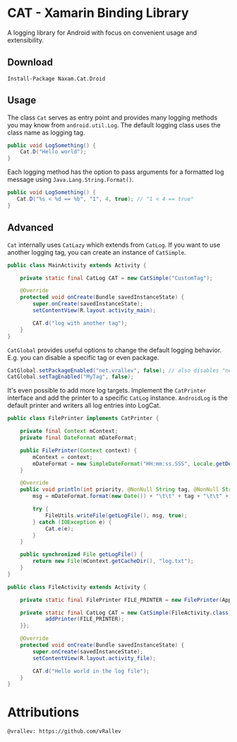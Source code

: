 CAT - Xamarin Binding Library
===

A logging library for Android with focus on convenient usage and extensibility.

Download
--------
```
Install-Package Naxam.Cat.Droid
```

Usage
-----

The class `Cat` serves as entry point and provides many logging methods you may know from `android.util.Log`. The default logging class uses the class name as logging tag.

```c#
public void LogSomething() {
	Cat.D("Hello world");
}
```

Each logging method has the option to pass arguments for a formatted log message using `Java.Lang.String.Format()`.

 ```c#
 public void LogSomething() {
 	Cat.D("%s < %d == %b", "1", 4, true); // "1 < 4 == true"
 }
 ```

Advanced
--------

`Cat` internally uses `CatLazy` which extends from `CatLog`. If you want to use another logging tag, you can create an instance of `CatSimple`.

```java
public class MainActivity extends Activity {

    private static final CatLog CAT = new CatSimple("CustomTag");

    @Override
    protected void onCreate(Bundle savedInstanceState) {
        super.onCreate(savedInstanceState);
        setContentView(R.layout.activity_main);

        CAT.d("log with another tag");
    }
}
```

`CatGlobal` provides useful options to change the default logging behavior. E.g. you can disable a specific tag or even package.

```java
CatGlobal.setPackageEnabled("net.vrallev", false); // also disables "net.vrallev.*
CatGlobal.setTagEnabled("MyTag", false);
```

It's even possible to add more log targets. Implement the `CatPrinter` interface and add the printer to a specific `CatLog` instance. `AndroidLog` is the default printer and writers all log entries into LogCat.

```java
public class FilePrinter implements CatPrinter {

    private final Context mContext;
    private final DateFormat mDateFormat;

    public FilePrinter(Context context) {
        mContext = context;
        mDateFormat = new SimpleDateFormat("HH:mm:ss.SSS", Locale.getDefault());
    }

    @Override
    public void println(int priority, @NonNull String tag, @NonNull String msg, @Nullable Throwable t) {
        msg = mDateFormat.format(new Date()) + "\t\t" + tag + "\t\t" + msg + '\n';

        try {
            FileUtils.writeFile(getLogFile(), msg, true);
        } catch (IOException e) {
            Cat.e(e);
        }
    }

    public synchronized File getLogFile() {
        return new File(mContext.getCacheDir(), "log.txt");
    }
}

public class FileActivity extends Activity {

    private static final FilePrinter FILE_PRINTER = new FilePrinter(App.instance());

    private static final CatLog CAT = new CatSimple(FileActivity.class) {{
            addPrinter(FILE_PRINTER);
    }};

    @Override
    protected void onCreate(Bundle savedInstanceState) {
        super.onCreate(savedInstanceState);
        setContentView(R.layout.activity_file);

        CAT.d("Hello world in the log file");
    }
}
```

Attributions
===

    @vrallev: https://github.com/vRallev